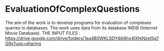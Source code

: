 # EvaluationOfComplexQuestions
The aim of the work is to develop programs for evaluation of complexes queries in databases. The work uses data from its database IMDB (Internet Movie Database).
  THE INPUT FILES : https://drive.google.com/drive/folders/1ea4BSWKLSDY4ik9hx4IXfeNzeI5g7G9s?usp=sharing
